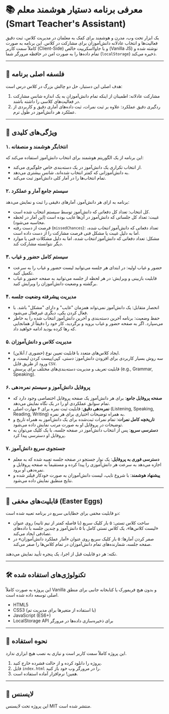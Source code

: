# 📚 معرفی برنامه دستیار هوشمند معلم (Smart Teacher's Assistant)

یک ابزار تحت وب، مدرن و هوشمند برای کمک به معلمان در مدیریت کلاس، ثبت دقیق فعالیت‌ها و انتخاب عادلانه دانش‌آموزان برای مشارکت در کلاس. این برنامه به صورت کاملاً سمت کاربر (Client-Side) و با جاوااسکریپت خالص (Vanilla JS) نوشته شده و تمام داده‌ها را به صورت امن در حافظه مرورگر شما (`localStorage`) ذخیره می‌کند.

---

## 🎯 فلسفه اصلی برنامه

هدف اصلی این دستیار، حل دو چالش بزرگ در کلاس درس است:

1. مشارکت عادلانه: اطمینان از اینکه تمام دانش‌آموزان به یک اندازه شانس مشارکت در فعالیت‌های کلاسی را داشته باشند.  
2. ردگیری دقیق عملکرد: علاوه بر ثبت نمرات، ثبت داده‌های آماری دقیق و کاربردی از عملکرد هر دانش‌آموز در طول ترم.

---

## 🚀 ویژگی‌های کلیدی

### ۱. انتخابگر هوشمند و منصفانه

این برنامه از یک الگوریتم هوشمند برای انتخاب دانش‌آموز استفاده می‌کند که:

* از انتخاب تکراری یک دانش‌آموز در یک دسته‌بندی خاص جلوگیری می‌کند.  
* به دانش‌آموزانی که کمتر انتخاب شده‌اند، شانس بیشتری می‌دهد.  
* تمام انتخاب‌ها را در آمار کلی دانش‌آموز ثبت می‌کند.

### ۲. سیستم جامع آمار و عملکرد

برنامه به ازای هر دانش‌آموز، آمارهای دقیقی را ثبت و نمایش می‌دهد:

* کل انتخاب: تعداد کل دفعاتی که دانش‌آموز توسط سیستم انتخاب شده است.  
* غیبت: تعداد کل جلساتی که دانش‌آموز در آن‌ها غایب بوده است (این آمار در لحظه محاسبه می‌شود).  
* فرصت از دست رفته (`missedChances`): تعداد دفعاتی که دانش‌آموز *انتخاب شده*، اما به دلیل غیبت یا مشکل فنی فرصت مشارکت را از دست داده است.  
* مشکل: تعداد دفعاتی که دانش‌آموز *انتخاب شده*، اما به دلیل مشکلات فنی یا موارد دیگر نتوانسته مشارکت کند.

### ۳. سیستم کامل حضور و غیاب

* حضور و غیاب اولیه: در ابتدای هر جلسه می‌توانید لیست حضور و غیاب را به سرعت تکمیل کنید.  
* قابلیت بازبینی و ویرایش: در هر لحظه از جلسه می‌توانید به صفحه حضور و غیاب برگشته و وضعیت دانش‌آموزان را ویرایش کنید.

### ۴. مدیریت پیشرفته وضعیت جلسه

* انحصار متقابل: یک دانش‌آموز نمی‌تواند همزمان "غایب" و دارای "مشکل" باشد. با فعال کردن یکی، دیگری غیرفعال می‌شود.  
* حفظ وضعیت: برنامه آخرین دسته‌بندی و آخرین دانش‌آموز انتخاب شده را به خاطر می‌سپارد. اگر به صفحه حضور و غیاب بروید و برگردید، کار خود را دقیقاً از همانجایی که رها کرده بودید ادامه خواهید داد.

### ۵. مدیریت کلاس و دانش‌آموزان

* ایجاد کلاس‌های متعدد با قابلیت تعیین نوع (حضوری / آنلاین).  
* سه روش بسیار کاربردی برای افزودن دانش‌آموز: دستی، کپی/پیست کردن لیست، و ورود از طریق فایل `CSV`.  
* قابلیت تعریف و مدیریت دسته‌بندی‌های مختلف برای پرسش (e.g., Grammar, Speaking).

### ۶. پروفایل دانش‌آموز و سیستم نمره‌دهی

* **صفحه پروفایل جامع**: برای هر دانش‌آموز یک صفحه پروفایل اختصاصی وجود دارد که تمام سوابق عملکردی او را در یک نگاه نمایش می‌دهد.
* **نمره‌دهی دقیق**: قابلیت ثبت نمره برای ۴ مهارت اصلی (Listening, Speaking, Reading, Writing) به همراه توضیحات اختیاری برای هر نمره.
* **تاریخچه کامل نمرات**: تمام نمرات ثبت‌شده برای یک دانش‌آموز به همراه تاریخ و توضیحات در پروفایل او به صورت مرتب نمایش داده می‌شود.
* **دسترسی سریع**: پس از انتخاب دانش‌آموز در صفحه جلسه، با یک کلیک می‌توان به پروفایل او دسترسی پیدا کرد.

### ۷. جستجوی سریع دانش‌آموز

* **دسترسی فوری به پروفایل**: یک نوار جستجو در صفحه جلسه تعبیه شده که به معلم اجازه می‌دهد به سرعت هر دانش‌آموزی را پیدا کرده و مستقیماً به صفحه پروفایل و نمره‌دهی او برود.
* **پیشنهاد هوشمند**: با شروع تایپ، لیست دانش‌آموزان به صورت خودکار فیلتر شده و نتایج منطبق نمایش داده می‌شود.

---

## 🤫 قابلیت‌های مخفی (Easter Eggs)

دو قابلیت مخفی برای خطایابی سریع در برنامه تعبیه شده است:

* ساخت کلاس تستی: ۵ بار کلیک سریع (با فاصله کمتر از نیم ثانیه) روی عنوان «لیست کلاس‌ها»، یک کلاس تستی کامل با ۵ دانش‌آموز و چندین جلسه با داده‌های تصادفی ایجاد می‌کند.  
* صفر کردن آمارها: ۵ بار کلیک سریع روی عنوان «آمار عملکرد دانش‌آموزان» در صفحه جلسه، شمارنده‌های تمام دانش‌آموزان در تمام کلاس‌ها را صفر می‌کند.

نکته: هر دو قابلیت قبل از اجرا، یک پنجره تأیید نمایش می‌دهند.

---

## 🛠️ تکنولوژی‌های استفاده شده

این پروژه به صورت کاملاً Vanilla و بدون هیچ فریمورک یا کتابخانه جانبی برای منطق اصلی توسعه داده شده است.

* HTML5  
* CSS3 (با استفاده از متغیرها برای مدیریت تم)  
* JavaScript (ES6+)  
* LocalStorage API برای ذخیره‌سازی داده‌ها در مرورگر

---

## 📂 نحوه استفاده

این پروژه کاملاً سمت کاربر است و نیازی به نصب هیچ ابزاری ندارد.

1. پروژه را دانلود کرده و از حالت فشرده خارج کنید.  
2. فایل `index.html` را در مرورگر وب خود باز کنید.  
3. همین\! نرم‌افزار آماده استفاده است.

---

## 📄 لایسنس

این پروژه تحت لایسنس MIT منتشر شده است.
